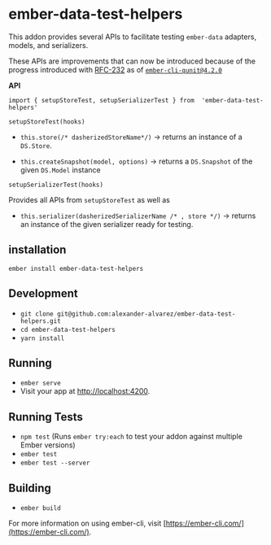 # ember-data-test-helpers

This addon provides several APIs to facilitate testing `ember-data` adapters, models, and serializers. 

These APIs are improvements that can now be introduced because of the progress introduced with [RFC-232] as of
[`ember-cli-qunit@4.2.0`](https://github.com/ember-cli/ember-cli-qunit/releases/tag/v4.2.0)

**API**

`import { setupStoreTest, setupSerializerTest } from  'ember-data-test-helpers'`

`setupStoreTest(hooks)`

 - `this.store(/* dasherizedStoreName*/)` -> returns an instance of a `DS.Store`.
 
 - `this.createSnapshot(model, options)` -> returns a `DS.Snapshot` of the given `DS.Model` instance


`setupSerializerTest(hooks)`

Provides all APIs from `setupStoreTest` as well as

- `this.serializer(dasherizedSerializerName /* , store */)` -> returns an instance of the given serializer ready for testing.


## installation

`ember install ember-data-test-helpers`

## Development

* `git clone git@github.com:alexander-alvarez/ember-data-test-helpers.git`
* `cd ember-data-test-helpers`
* `yarn install`

## Running

* `ember serve`
* Visit your app at [http://localhost:4200](http://localhost:4200).

## Running Tests

* `npm test` (Runs `ember try:each` to test your addon against multiple Ember versions)
* `ember test`
* `ember test --server`

## Building

* `ember build`

For more information on using ember-cli, visit [https://ember-cli.com/](https://ember-cli.com/).

[RFC-232]: https://github.com/emberjs/rfcs/blob/master/text/0232-simplify-qunit-testing-api.md
